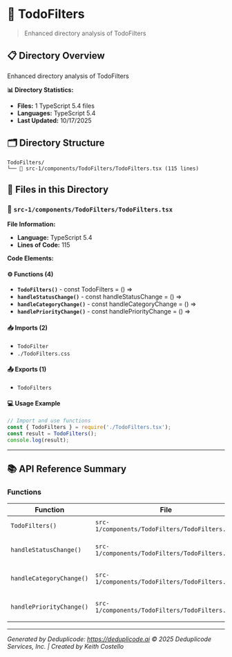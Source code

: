 # 📁 TodoFilters

> Enhanced directory analysis of TodoFilters

## 📋 Directory Overview

Enhanced directory analysis of TodoFilters

**📊 Directory Statistics:**
- **Files:** 1 TypeScript 5.4 files
- **Languages:** TypeScript 5.4
- **Last Updated:** 10/17/2025

## 🗂 Directory Structure

```
TodoFilters/
└── 📄 src-1/components/TodoFilters/TodoFilters.tsx (115 lines)
```

## 🎯 Files in this Directory

### 📄 `src-1/components/TodoFilters/TodoFilters.tsx`
**File Information:**
- **Language:** TypeScript 5.4
- **Lines of Code:** 115

**Code Elements:**

#### ⚙️ Functions (4)
- **`TodoFilters()`** - const TodoFilters = () =>
- **`handleStatusChange()`** - const handleStatusChange = () =>
- **`handleCategoryChange()`** - const handleCategoryChange = () =>
- **`handlePriorityChange()`** - const handlePriorityChange = () =>

#### 📥 Imports (2)
- `TodoFilter`
- `./TodoFilters.css`

#### 📤 Exports (1)
- `TodoFilters`

#### 💻 Usage Example
```ts
// Import and use functions
const { TodoFilters } = require('./TodoFilters.tsx');
const result = TodoFilters();
console.log(result);
```

---

## 📚 API Reference Summary

### Functions
| Function | File | Description |
|----------|------|-------------|
| `TodoFilters()` | `src-1/components/TodoFilters/TodoFilters.tsx` | TodoFilters function implementation |
| `handleStatusChange()` | `src-1/components/TodoFilters/TodoFilters.tsx` | handleStatusChange function implementation |
| `handleCategoryChange()` | `src-1/components/TodoFilters/TodoFilters.tsx` | handleCategoryChange function implementation |
| `handlePriorityChange()` | `src-1/components/TodoFilters/TodoFilters.tsx` | handlePriorityChange function implementation |

---

*Generated by Deduplicode: https://deduplicode.ai*
*© 2025 Deduplicode Services, Inc. | Created by Keith Costello*
